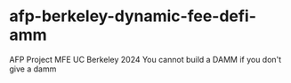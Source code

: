 # afp-berkeley-dynamic-fee-defi-amm
AFP Project MFE UC Berkeley 2024
You cannot build a DAMM if you don't give a damm
